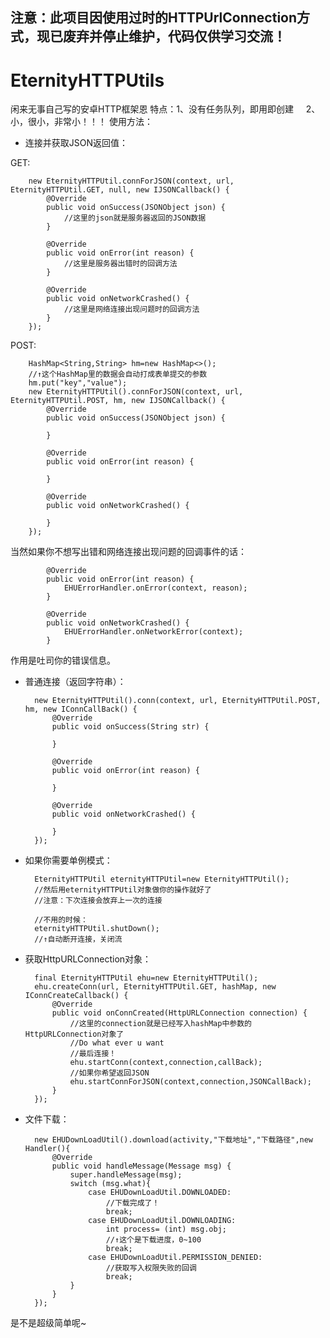 ## 注意：此项目因使用过时的HTTPUrlConnection方式，现已废弃并停止维护，代码仅供学习交流！
# EternityHTTPUtils
闲来无事自己写的安卓HTTP框架恩
特点：1、没有任务队列，即用即创建
     2、小，很小，非常小！！！
使用方法：

* 连接并获取JSON返回值：

GET:

        new EternityHTTPUtil.connForJSON(context, url, EternityHTTPUtil.GET, null, new IJSONCallback() {
            @Override
            public void onSuccess(JSONObject json) {
                //这里的json就是服务器返回的JSON数据
            }

            @Override
            public void onError(int reason) {
                //这里是服务器出错时的回调方法
            }

            @Override
            public void onNetworkCrashed() {
                //这里是网络连接出现问题时的回调方法
            }
        });
        
        
POST:
        
        HashMap<String,String> hm=new HashMap<>();
        //↑这个HashMap里的数据会自动打成表单提交的参数
        hm.put("key","value");
        new EternityHTTPUtil().connForJSON(context, url, EternityHTTPUtil.POST, hm, new IJSONCallback() {
            @Override
            public void onSuccess(JSONObject json) {
                
            }

            @Override
            public void onError(int reason) {

            }

            @Override
            public void onNetworkCrashed() {

            }
        });

  当然如果你不想写出错和网络连接出现问题的回调事件的话：

            @Override
            public void onError(int reason) {
                EHUErrorHandler.onError(context, reason);
            }
            
            @Override
            public void onNetworkCrashed() {
                EHUErrorHandler.onNetworkError(context);
            }
            
  作用是吐司你的错误信息。
 
 
* 普通连接（返回字符串）：
 
        new EternityHTTPUtil().conn(context, url, EternityHTTPUtil.POST, hm, new IConnCallBack() {
            @Override
            public void onSuccess(String str) {
                
            }

            @Override
            public void onError(int reason) {

            }

            @Override
            public void onNetworkCrashed() {

            }
        });
        
* 如果你需要单例模式：
 
        EternityHTTPUtil eternityHTTPUtil=new EternityHTTPUtil();
        //然后用eternityHTTPUtil对象做你的操作就好了
        //注意：下次连接会放弃上一次的连接
        
        //不用的时候：
        eternityHTTPUtil.shutDown();
        //↑自动断开连接，关闭流
        
* 获取HttpURLConnection对象：
 
        final EternityHTTPUtil ehu=new EternityHTTPUtil();
        ehu.createConn(url, EternityHTTPUtil.GET, hashMap, new IConnCreateCallback() {
            @Override
            public void onConnCreated(HttpURLConnection connection) {
                //这里的connection就是已经写入hashMap中参数的HttpURLConnection对象了
                //Do what ever u want
                //最后连接！
                ehu.startConn(context,connection,callBack);
                //如果你希望返回JSON
                ehu.startConnForJSON(context,connection,JSONCallBack);
            }
        });
 
* 文件下载：

        new EHUDownLoadUtil().download(activity,"下载地址","下载路径",new Handler(){
            @Override
            public void handleMessage(Message msg) {
                super.handleMessage(msg);
                switch (msg.what){
                    case EHUDownLoadUtil.DOWNLOADED:
                        //下载完成了！
                        break;
                    case EHUDownLoadUtil.DOWNLOADING:
                        int process= (int) msg.obj;
                        //↑这个是下载进度，0~100
                        break;
                    case EHUDownLoadUtil.PERMISSION_DENIED:
                        //获取写入权限失败的回调
                        break;
                }
            }
        });
        
是不是超级简单呢~
